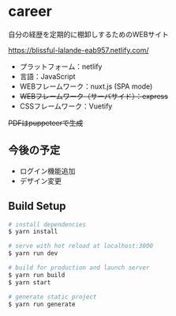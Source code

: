 # career

自分の経歴を定期的に棚卸しするためのWEBサイト

https://blissful-lalande-eab957.netlify.com/

- プラットフォーム：netlify
- 言語：JavaScript
- WEBフレームワーク：nuxt.js (SPA mode)
- ~~WEBフレームワーク（サーバサイド）：express~~
- CSSフレームワーク：Vuetify

~~PDFはpuppeteerで生成~~

## 今後の予定

- ログイン機能追加
- デザイン変更

## Build Setup

``` bash
# install dependencies
$ yarn install

# serve with hot reload at localhost:3000
$ yarn run dev

# build for production and launch server
$ yarn run build
$ yarn start

# generate static project
$ yarn run generate
```
